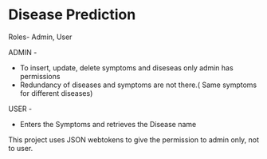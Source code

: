# Disease Prediction

Roles- Admin, User

ADMIN  - 

-	To insert, update, delete symptoms and diseseas only admin has permissions
-	Redundancy of diseases and symptoms are not there.( Same symptoms for different diseases)

USER  -

-	Enters the Symptoms and retrieves the Disease name
  
This project uses JSON webtokens to give the permission to admin only, not to user.
